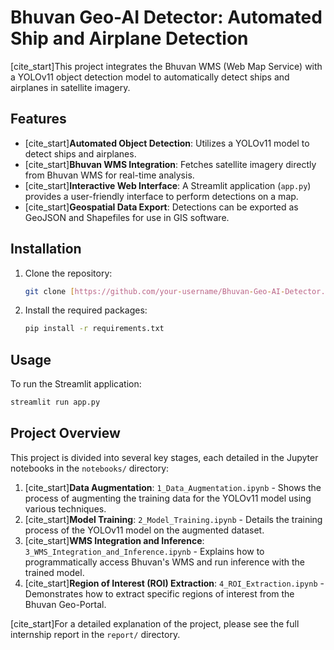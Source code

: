 # Bhuvan Geo-AI Detector: Automated Ship and Airplane Detection

[cite_start]This project integrates the Bhuvan WMS (Web Map Service) with a YOLOv11 object detection model to automatically detect ships and airplanes in satellite imagery.

## Features

* [cite_start]**Automated Object Detection**: Utilizes a YOLOv11 model to detect ships and airplanes.
* [cite_start]**Bhuvan WMS Integration**: Fetches satellite imagery directly from Bhuvan WMS for real-time analysis.
* [cite_start]**Interactive Web Interface**: A Streamlit application (`app.py`) provides a user-friendly interface to perform detections on a map.
* [cite_start]**Geospatial Data Export**: Detections can be exported as GeoJSON and Shapefiles for use in GIS software.

## Installation

1.  Clone the repository:
    ```bash
    git clone [https://github.com/your-username/Bhuvan-Geo-AI-Detector.git](https://github.com/your-username/Bhuvan-Geo-AI-Detector.git)
    ```
2.  Install the required packages:
    ```bash
    pip install -r requirements.txt
    ```

## Usage

To run the Streamlit application:

```bash
streamlit run app.py
```

## Project Overview

This project is divided into several key stages, each detailed in the Jupyter notebooks in the `notebooks/` directory:

1.  [cite_start]**Data Augmentation**: `1_Data_Augmentation.ipynb` - Shows the process of augmenting the training data for the YOLOv11 model using various techniques.
2.  [cite_start]**Model Training**: `2_Model_Training.ipynb` - Details the training process of the YOLOv11 model on the augmented dataset.
3.  [cite_start]**WMS Integration and Inference**: `3_WMS_Integration_and_Inference.ipynb` - Explains how to programmatically access Bhuvan's WMS and run inference with the trained model.
4.  [cite_start]**Region of Interest (ROI) Extraction**: `4_ROI_Extraction.ipynb` - Demonstrates how to extract specific regions of interest from the Bhuvan Geo-Portal.

[cite_start]For a detailed explanation of the project, please see the full internship report in the `report/` directory.

